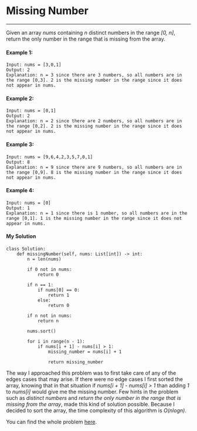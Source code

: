 # Missing Number
---

Given an array *nums* containing *n* distinct numbers in the range *[0, n]*, return the only number in the range that is missing from the array.

#### Example 1:

    Input: nums = [3,0,1]
    Output: 2
    Explanation: n = 3 since there are 3 numbers, so all numbers are in the range [0,3]. 2 is the missing number in the range since it does not appear in nums.

#### Example 2:

    Input: nums = [0,1]
    Output: 2
    Explanation: n = 2 since there are 2 numbers, so all numbers are in the range [0,2]. 2 is the missing number in the range since it does not appear in nums.

#### Example 3:

    Input: nums = [9,6,4,2,3,5,7,0,1]
    Output: 8
    Explanation: n = 9 since there are 9 numbers, so all numbers are in the range [0,9]. 8 is the missing number in the range since it does not appear in nums.

#### Example 4:

    Input: nums = [0]
    Output: 1
    Explanation: n = 1 since there is 1 number, so all numbers are in the range [0,1]. 1 is the missing number in the range since it does not appear in nums.
 
#### My Solution

    class Solution:
        def missingNumber(self, nums: List[int]) -> int:
            n = len(nums)

            if 0 not in nums:
                return 0

            if n == 1:
                if nums[0] == 0:
                    return 1
                else:
                    return 0

            if n not in nums:
                return n

            nums.sort()

            for i in range(n - 1):
                if nums[i + 1] - nums[i] > 1:
                    missing_number = nums[i] + 1

                    return missing_number

The way I approached this problem was to first take care of any of the edges cases that may arise. If there were no edge cases I first sorted the array, knowing that in that situation if *nums[i + 1] - nums[i] > 1* than adding *1* to *nums[i]* would give me the missing number. Few hints in the problem such as *distinct numbers* and *return the only number in the range that is missing from the array*, made this kind of solution possible. Because I decided to sort the array, the time complexity of this algorithm is *O(nlogn)*.

You can find the whole problem [here](https://leetcode.com/problems/missing-number/).